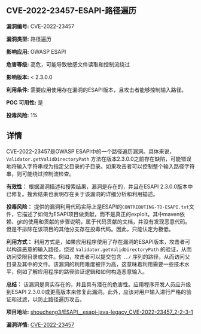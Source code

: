 ## CVE-2022-23457-ESAPI-路径遍历

**漏洞编号:** CVE-2022-23457

**漏洞类型:** 路径遍历

**影响应用:** OWASP ESAPI

**危害等级:** 高危，可能导致敏感文件读取和控制流绕过

**影响版本:** < 2.3.0.0

**利用条件:** 需要应用使用存在漏洞的ESAPI版本，且攻击者能够控制输入路径。

**POC 可用性:** 是

**投毒风险:** 1%

## 详情

CVE-2022-23457是OWASP ESAPI中的一个路径遍历漏洞。具体来说，`Validator.getValidDirectoryPath` 方法在版本2.3.0.0之前存在缺陷，可能错误地将输入字符串视为指定父目录的子目录。如果攻击者可以控制整个输入路径字符串，则可能绕过控制流检查。 

**有效性：**
根据漏洞描述和搜索结果，漏洞是存在的，并且在ESAPI 2.3.0.0版本中已修复。搜索结果也表明存在关于该漏洞的详细分析和利用描述。

**投毒风险：**
提供的漏洞利用代码实际上是ESAPI的`CONTRIBUTING-TO-ESAPI.txt`文件，它描述了如何为ESAPI项目做贡献，而不是真正的exploit。其中maven依赖、git的使用和贡献的步骤说明，属于代码贡献的文档，并没有发现恶意代码。但是不排除在该项目的其他分支存在投毒代码。因此，只能认定为极低。

**利用方式：**
利用方式是，如果应用程序使用了存在漏洞的ESAPI版本，攻击者可以构造恶意的输入路径，绕过 `Validator.getValidDirectoryPath` 的验证，从而访问受限目录或文件。例如，攻击者可以提交包含 `../` 序列的路径，从而访问父目录及其中的文件。该漏洞的利用难度被评为高，这意味着利用需要一些技术水平，例如了解应用程序的路径验证逻辑和如何构造恶意输入。

**总结：**
该漏洞是真实存在的，并且具有潜在的危害性。应用程序开发人员应升级到ESAPI 2.3.0.0或更高版本来修复此漏洞。此外，应该对用户输入进行严格的验证和过滤，以防止路径遍历攻击。


**项目地址:** [shoucheng3/ESAPI__esapi-java-legacy_CVE-2022-23457_2-2-3-1](https://github.com/shoucheng3/ESAPI__esapi-java-legacy_CVE-2022-23457_2-2-3-1)

**漏洞详情:** [CVE-2022-23457](https://nvd.nist.gov/vuln/detail/CVE-2022-23457)